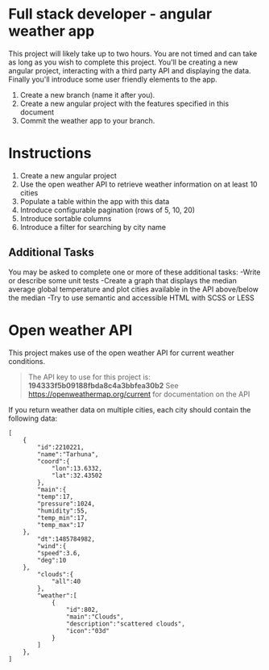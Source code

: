 # Full stack developer - angular weather app
This project will likely take up to two hours. You are not timed and can take as long as you wish to complete this project. You'll be creating a new angular project, interacting with a third party API and displaying the data. Finally you'll introduce some user friendly elements to the app.
1. Create a new branch (name it after you). 
2. Create a new angular project with the features specified in this document
3. Commit the weather app to your branch.

# Instructions
1. Create a new angular project
2. Use the open weather API to retrieve weather information on at least 10 cities
3. Populate a table within the app with this data
4. Introduce configurable pagination (rows of 5, 10, 20)
5. Introduce sortable columns
6. Introduce a filter for searching by city name

## Additional Tasks
You may be asked to complete one or more of these additional tasks:
-Write  or describe some unit tests
-Create a graph that displays the median average global temperature and plot cities available in the API above/below the median
-Try to use semantic and accessible HTML with SCSS or LESS

# Open weather API

This project makes use of the open weather API for current weather conditions.

> The API key to use for this project is: **194333f5b09188fbda8c4a3bbfea30b2**
> See https://openweathermap.org/current for documentation on the API

If you return weather data on multiple cities, each city should contain the following data: 

```
[  
	{  
		"id":2210221,  
		"name":"Tarhuna",  
		"coord":{  
			"lon":13.6332,  
			"lat":32.43502  
		},  
		"main":{  
		"temp":17,  
		"pressure":1024,  
		"humidity":55,  
		"temp_min":17,  
		"temp_max":17  
	},  
		"dt":1485784982,  
		"wind":{  
		"speed":3.6,  
		"deg":10  
	},  
		"clouds":{  
			"all":40  
		},  
		"weather":[  
			{  
				"id":802,  
				"main":"Clouds",  
				"description":"scattered clouds",  
				"icon":"03d"  
			}  
		]  
	},  
] 
```
